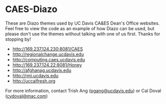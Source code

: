 CAES-Diazo
==========

These are Diazo themes used by UC Davis CA&amp;ES Dean's Office websites. Feel free to view the code as an example of how Diazo can be used, but please don't use the themes without talking with one of us first. Thanks for stopping by!

+ http://169.237.124.230:8081/CAES
+ http://regionalchange.ucdavis.edu
+ http://computing.caes.ucdavis.edu
+ http://169.237.124.22:8081/Honey
+ http://afghanag.ucdavis.edu
+ http://rmi.ucdavis.edu
+ http://uccalfresh.org

For more information, contact Trish Ang (pgang@ucdavis.edu) or Cal Doval (cydoval@mac.com)

